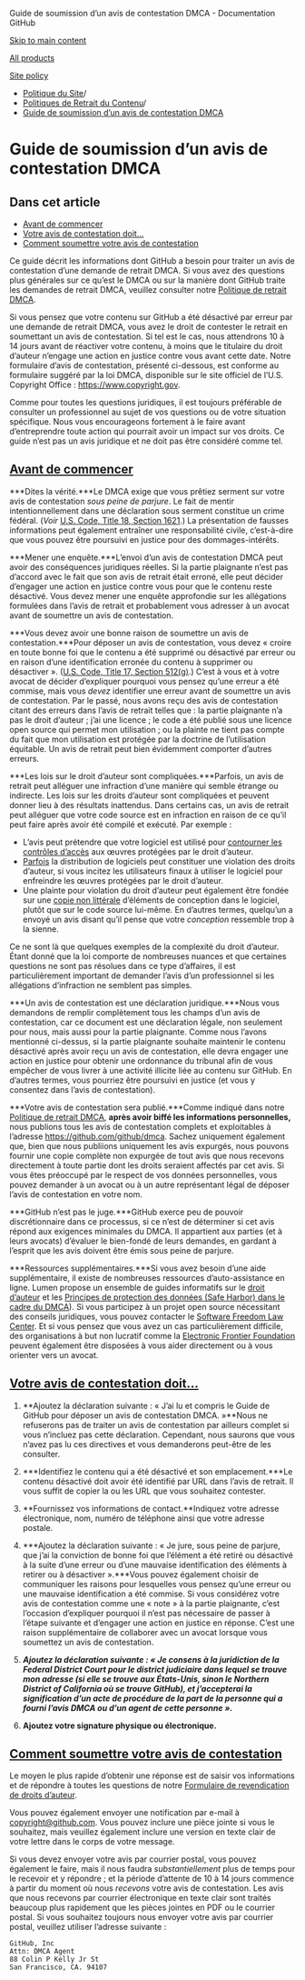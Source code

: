 Guide de soumission d’un avis de contestation DMCA - Documentation GitHub

[Skip to main content](#main-content)

[All products](/fr)

[Site policy](/site-policy)

* [Politique du Site](/fr/site-policy)/
* [Politiques de Retrait du Contenu](/fr/site-policy/content-removal-policies)/
* [Guide de soumission d’un avis de contestation DMCA](/fr/site-policy/content-removal-policies/guide-to-submitting-a-dmca-counter-notice)

Guide de soumission d’un avis de contestation DMCA
==========

Dans cet article
----------

* [Avant de commencer](#before-you-start)
* [Votre avis de contestation doit...](#your-counter-notice-must)
* [Comment soumettre votre avis de contestation](#how-to-submit-your-counter-notice)

Ce guide décrit les informations dont GitHub a besoin pour traiter un avis de contestation d’une demande de retrait DMCA. Si vous avez des questions plus générales sur ce qu’est le DMCA ou sur la manière dont GitHub traite les demandes de retrait DMCA, veuillez consulter notre [Politique de retrait DMCA](/fr/site-policy/content-removal-policies/dmca-takedown-policy).

Si vous pensez que votre contenu sur GitHub a été désactivé par erreur par une demande de retrait DMCA, vous avez le droit de contester le retrait en soumettant un avis de contestation. Si tel est le cas, nous attendrons 10 à 14 jours avant de réactiver votre contenu, à moins que le titulaire du droit d’auteur n’engage une action en justice contre vous avant cette date. Notre formulaire d’avis de contestation, présenté ci-dessous, est conforme au formulaire suggéré par la loi DMCA, disponible sur le site officiel de l’U.S. Copyright Office : <https://www.copyright.gov>.

Comme pour toutes les questions juridiques, il est toujours préférable de consulter un professionnel au sujet de vos questions ou de votre situation spécifique. Nous vous encourageons fortement à le faire avant d’entreprendre toute action qui pourrait avoir un impact sur vos droits. Ce guide n’est pas un avis juridique et ne doit pas être considéré comme tel.

[Avant de commencer](#before-you-start)
----------

***Dites la vérité.***Le DMCA exige que vous prêtiez serment sur votre avis de contestation *sous peine de parjure*. Le fait de mentir intentionnellement dans une déclaration sous serment constitue un crime fédéral. (*Voir* [U.S. Code, Title 18, Section 1621](https://www.gpo.gov/fdsys/pkg/USCODE-2011-title18/html/USCODE-2011-title18-partI-chap79-sec1621.htm).) La présentation de fausses informations peut également entraîner une responsabilité civile, c’est-à-dire que vous pouvez être poursuivi en justice pour des dommages-intérêts.

***Mener une enquête.***L’envoi d’un avis de contestation DMCA peut avoir des conséquences juridiques réelles. Si la partie plaignante n’est pas d’accord avec le fait que son avis de retrait était erroné, elle peut décider d’engager une action en justice contre vous pour que le contenu reste désactivé. Vous devez mener une enquête approfondie sur les allégations formulées dans l’avis de retrait et probablement vous adresser à un avocat avant de soumettre un avis de contestation.

***Vous devez avoir une bonne raison de soumettre un avis de contestation.***Pour déposer un avis de contestation, vous devez « croire en toute bonne foi que le contenu a été supprimé ou désactivé par erreur ou en raison d’une identification erronée du contenu à supprimer ou désactiver ». ([U.S. Code, Title 17, Section 512(g)](https://www.copyright.gov/title17/92chap5.html#512).) C’est à vous et à votre avocat de décider d’expliquer pourquoi vous pensez qu’une erreur a été commise, mais vous *devez* identifier une erreur avant de soumettre un avis de contestation. Par le passé, nous avons reçu des avis de contestation citant des erreurs dans l’avis de retrait telles que : la partie plaignante n’a pas le droit d’auteur ; j’ai une licence ; le code a été publié sous une licence open source qui permet mon utilisation ; ou la plainte ne tient pas compte du fait que mon utilisation est protégée par la doctrine de l’utilisation équitable. Un avis de retrait peut bien évidemment comporter d’autres erreurs.

***Les lois sur le droit d’auteur sont compliquées.***Parfois, un avis de retrait peut alléguer une infraction d’une manière qui semble étrange ou indirecte. Les lois sur les droits d’auteur sont compliquées et peuvent donner lieu à des résultats inattendus. Dans certains cas, un avis de retrait peut alléguer que votre code source est en infraction en raison de ce qu’il peut faire après avoir été compilé et exécuté. Par exemple :

* L’avis peut prétendre que votre logiciel est utilisé pour [contourner les contrôles d’accès](https://www.copyright.gov/title17/92chap12.html) aux œuvres protégées par le droit d’auteur.
* [Parfois](https://www.copyright.gov/docs/mgm/) la distribution de logiciels peut constituer une violation des droits d’auteur, si vous incitez les utilisateurs finaux à utiliser le logiciel pour enfreindre les œuvres protégées par le droit d’auteur.
* Une plainte pour violation du droit d’auteur peut également être fondée sur une [copie non littérale](https://en.wikipedia.org/wiki/Substantial_similarity) d’éléments de conception dans le logiciel, plutôt que sur le code source lui-même. En d’autres termes, quelqu’un a envoyé un avis disant qu’il pense que votre *conception* ressemble trop à la sienne.

Ce ne sont là que quelques exemples de la complexité du droit d’auteur. Étant donné que la loi comporte de nombreuses nuances et que certaines questions ne sont pas résolues dans ce type d’affaires, il est particulièrement important de demander l’avis d’un professionnel si les allégations d’infraction ne semblent pas simples.

***Un avis de contestation est une déclaration juridique.***Nous vous demandons de remplir complètement tous les champs d’un avis de contestation, car ce document est une déclaration légale, non seulement pour nous, mais aussi pour la partie plaignante. Comme nous l’avons mentionné ci-dessus, si la partie plaignante souhaite maintenir le contenu désactivé après avoir reçu un avis de contestation, elle devra engager une action en justice pour obtenir une ordonnance du tribunal afin de vous empêcher de vous livrer à une activité illicite liée au contenu sur GitHub. En d’autres termes, vous pourriez être poursuivi en justice (et vous y consentez dans l’avis de contestation).

***Votre avis de contestation sera publié.***Comme indiqué dans notre [Politique de retrait DMCA](/fr/site-policy/content-removal-policies/dmca-takedown-policy#d-transparency), **après avoir biffé les informations personnelles,** nous publions tous les avis de contestation complets et exploitables à l’adresse <https://github.com/github/dmca>. Sachez uniquement également que, bien que nous publiions uniquement les avis expurgés, nous pouvons fournir une copie complète non expurgée de tout avis que nous recevons directement à toute partie dont les droits seraient affectés par cet avis. Si vous êtes préoccupé par le respect de vos données personnelles, vous pouvez demander à un avocat ou à un autre représentant légal de déposer l’avis de contestation en votre nom.

***GitHub n’est pas le juge.***GitHub exerce peu de pouvoir discrétionnaire dans ce processus, si ce n’est de déterminer si cet avis répond aux exigences minimales du DMCA. Il appartient aux parties (et à leurs avocats) d’évaluer le bien-fondé de leurs demandes, en gardant à l’esprit que les avis doivent être émis sous peine de parjure.

***Ressources supplémentaires.***Si vous avez besoin d’une aide supplémentaire, il existe de nombreuses ressources d’auto-assistance en ligne. Lumen propose un ensemble de guides informatifs sur le [droit d’auteur](https://www.lumendatabase.org/topics/5) et les [Principes de protection des données (Safe Harbor) dans le cadre du DMCA](https://www.lumendatabase.org/topics/14)). Si vous participez à un projet open source nécessitant des conseils juridiques, vous pouvez contacter le [Software Freedom Law Center](https://www.softwarefreedom.org/about/contact/). Et si vous pensez que vous avez un cas particulièrement difficile, des organisations à but non lucratif comme la [Electronic Frontier Foundation](https://www.eff.org/pages/legal-assistance) peuvent également être disposées à vous aider directement ou à vous orienter vers un avocat.

[Votre avis de contestation doit...](#your-counter-notice-must)
----------

1. **Ajoutez la déclaration suivante : « J’ai lu et compris le Guide de GitHub pour déposer un avis de contestation DMCA. »**Nous ne refuserons pas de traiter un avis de contestation par ailleurs complet si vous n’incluez pas cette déclaration. Cependant, nous saurons que vous n’avez pas lu ces directives et vous demanderons peut-être de les consulter.

2. ***Identifiez le contenu qui a été désactivé et son emplacement.***Le contenu désactivé doit avoir été identifié par URL dans l’avis de retrait. Il vous suffit de copier la ou les URL que vous souhaitez contester.

3. **Fournissez vos informations de contact.**Indiquez votre adresse électronique, nom, numéro de téléphone ainsi que votre adresse postale.

4. ***Ajoutez la déclaration suivante : « Je jure, sous peine de parjure, que j’ai la conviction de bonne foi que l’élément a été retiré ou désactivé à la suite d’une erreur ou d’une mauvaise identification des éléments à retirer ou à désactiver ».***Vous pouvez également choisir de communiquer les raisons pour lesquelles vous pensez qu’une erreur ou une mauvaise identification a été commise. Si vous considérez votre avis de contestation comme une « note » à la partie plaignante, c’est l’occasion d’expliquer pourquoi il n’est pas nécessaire de passer à l’étape suivante et d’engager une action en justice en réponse. C’est une raison supplémentaire de collaborer avec un avocat lorsque vous soumettez un avis de contestation.

5. ***Ajoutez la déclaration suivante : « Je consens à la juridiction de la Federal District Court pour le district judiciaire dans lequel se trouve mon adresse (si elle se trouve aux États-Unis, sinon le Northern District of California où se trouve GitHub), et j’accepterai la signification d’un acte de procédure de la part de la personne qui a fourni l’avis DMCA ou d’un agent de cette personne ».***

6. **Ajoutez votre signature physique ou électronique.**

[Comment soumettre votre avis de contestation](#how-to-submit-your-counter-notice)
----------

Le moyen le plus rapide d’obtenir une réponse est de saisir vos informations et de répondre à toutes les questions de notre [Formulaire de revendication de droits d’auteur](https://github.com/contact/dmca).

Vous pouvez également envoyer une notification par e-mail à [copyright@github.com](mailto:copyright@github.com). Vous pouvez inclure une pièce jointe si vous le souhaitez, mais veuillez également inclure une version en texte clair de votre lettre dans le corps de votre message.

Si vous devez envoyer votre avis par courrier postal, vous pouvez également le faire, mais il nous faudra *substantiellement* plus de temps pour le recevoir et y répondre ; et la période d’attente de 10 à 14 jours commence à partir du moment où nous *recevons* votre avis de contestation. Les avis que nous recevons par courrier électronique en texte clair sont traités beaucoup plus rapidement que les pièces jointes en PDF ou le courrier postal. Si vous souhaitez toujours nous envoyer votre avis par courrier postal, veuillez utiliser l’adresse suivante :

```
GitHub, Inc
Attn: DMCA Agent
88 Colin P Kelly Jr St
San Francisco, CA. 94107

```

